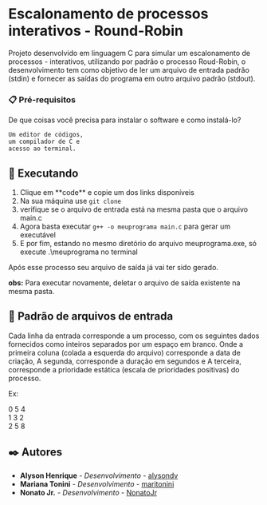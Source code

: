 # Escalonamento de processos interativos - Round-Robin

Projeto desenvolvido em linguagem C para simular um escalonamento de processos - interativos, utilizando por padrão o processo Roud-Robin, o desenvolvimento tem como objetivo de ler um arquivo de entrada padrão (stdin) e fornecer as saídas do programa em outro arquivo padrão (stdout).

### 📋 Pré-requisitos

De que coisas você precisa para instalar o software e como instalá-lo?

```
Um editor de códigos,
um compilador de C e 
acesso ao terminal.
```
## 🚀 Executando

<ol>
  <li>Clique em **code** e copie um dos links disponíveis </li>
  <li>Na sua máquina use <code>git clone <link copiado></code></li>
  <li>verifique se o arquivo de entrada está na mesma pasta que o arquivo main.c</li>
  <li>Agora basta executar <code>g++ -o meuprograma main.c</code> para gerar um executável</li>
  <li>E por fim, estando no mesmo diretório do arquivo meuprograma.exe, só execute .\meuprograma no terminal</li>
</ol> 
Após esse processo seu arquivo de saída já vai ter sido gerado. 

**obs:** Para executar novamente, deletar o arquivo de saída existente na mesma pasta.

## 📝 Padrão de arquivos de entrada

Cada linha da entrada corresponde a um processo, com os seguintes dados fornecidos como inteiros separados por
um espaço em branco.
Onde a primeira coluna (colada a esquerda do arquivo) corresponde a data de criação,
A segunda, corresponde a duração em segundos e
A terceira, corresponde a prioridade estática (escala de prioridades positivas) do processo. 

Ex:

0 5 4<br>
1 3 2<br>
2 5 8<br>

## ✒️ Autores

* **Alyson Henrique** - *Desenvolvimento* - [alysondv](https://github.com/alysondv)
* **Mariana Tonini** - *Desenvolvimento* - [maritonini](https://github.com/maritonini)
* **Nonato Jr.** - *Desenvolvimento* - [NonatoJr](https://github.com/NonatoJr)

